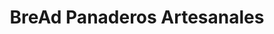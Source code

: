 ---
title: "BreAd Panaderos Artesanales"
url: /san-pedro-garza-garcia/bread-panaderos-artesanales/
shop: panadería
---